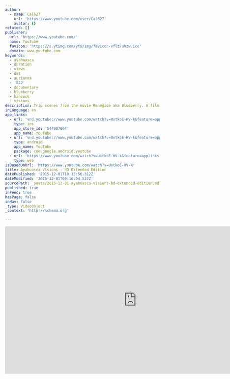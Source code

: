 ```yaml
---
author:
  - name: Cal627
    url: 'https://www.youtube.com/user/Cal627'
    avatar: {}
related: []
publisher:
  url: 'https://www.youtube.com/'
  name: YouTube
  favicon: 'https://s.ytimg.com/yts/img/favicon-vflz7uhzw.ico'
  domain: www.youtube.com
keywords:
  - ayahuasca
  - duration
  - views
  - dmt
  - aurianna
  - '822'
  - documentary
  - blueberry
  - hancock
  - visions
description: Trip scenes from the movie Renegade aka Blueberry. A film by Jan Kounen
inLanguage: en
app_links:
  - url: 'vnd.youtube://www.youtube.com/watch?v=UxtkoE-HV-k&feature=applinks'
    type: ios
    app_store_id: '544007664'
    app_name: YouTube
  - url: 'vnd.youtube://www.youtube.com/watch?v=UxtkoE-HV-k&feature=applinks'
    type: android
    app_name: YouTube
    package: com.google.android.youtube
  - url: 'https://www.youtube.com/watch?v=UxtkoE-HV-k&feature=applinks'
    type: web
isBasedOnUrl: 'https://www.youtube.com/watch?v=UxtkoE-HV-k'
title: Ayahuasca Visions - HD Extended Edition
datePublished: '2015-12-01T10:13:56.312Z'
dateModified: '2015-12-01T09:16:04.537Z'
sourcePath: _posts/2015-12-01-ayahuasca-visions-hd-extended-edition.md
published: true
inFeed: true
hasPage: false
inNav: false
_type: VideoObject
_context: 'http://schema.org'

---
```

<iframe src="https://cdn.embedly.com/widgets/media.html?src=https%3A%2F%2Fwww.youtube.com%2Fembed%2FUxtkoE-HV-k%3Ffeature%3Doembed&amp;url=https%3A%2F%2Fwww.youtube.com%2Fwatch%3Fv%3DUxtkoE-HV-k&amp;image=https%3A%2F%2Fi.ytimg.com%2Fvi%2FUxtkoE-HV-k%2Fhqdefault.jpg&amp;key=b7d04c9b404c499eba89ee7072e1c4f7&amp;type=text%2Fhtml&amp;schema=youtube" width="854" height="480" scrolling="no" frameborder="0" allowfullscreen="allowfullscreen" style=""></iframe>
